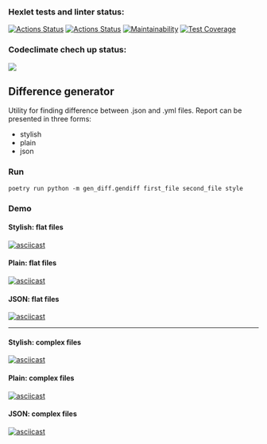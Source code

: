 ### Hexlet tests and linter status:
[![Actions Status](https://github.com/renata-nerenata/python-project-lvl2/workflows/hexlet-check/badge.svg)](https://github.com/renata-nerenata/python-project-lvl2/actions)
[![Actions Status](https://github.com/renata-nerenata/python-project-lvl2/workflows/Python%20package%20tests/badge.svg)](https://github.com/dr-angekok/python-project-lvl2/actions)
[![Maintainability](https://api.codeclimate.com/v1/badges/a48adcf1d95882daed37/maintainability)](https://codeclimate.com/github/renata-nerenata/python-project-lvl2/maintainability)
[![Test Coverage](https://api.codeclimate.com/v1/badges/a48adcf1d95882daed37/test_coverage)](https://codeclimate.com/github/renata-nerenata/python-project-lvl2/test_coverage)


### Codeclimate chech up status:
<a href="https://codeclimate.com/github/codeclimate/codeclimate/maintainability"><img src="https://api.codeclimate.com/v1/badges/a99a88d28ad37a79dbf6/maintainability" /></a>

## Difference generator

Utility for finding difference between .json and .yml files. Report can be presented in three forms:
- stylish
- plain
- json

### Run

```console
poetry run python -m gen_diff.gendiff first_file second_file style
```

### Demo

#### Stylish: flat files
[![asciicast](https://asciinema.org/a/452906.svg)](https://asciinema.org/a/452906)

#### Plain: flat files
[![asciicast](https://asciinema.org/a/452909.svg)](https://asciinema.org/a/452909)

#### JSON: flat files
[![asciicast](https://asciinema.org/a/452912.svg)](https://asciinema.org/a/452912)

_____

#### Stylish: complex files
[![asciicast](https://asciinema.org/a/452919.svg)](https://asciinema.org/a/452919)

#### Plain: complex files
[![asciicast](https://asciinema.org/a/452918.svg)](https://asciinema.org/a/452918)

#### JSON: complex files
[![asciicast](https://asciinema.org/a/452916.svg)](https://asciinema.org/a/452916)
